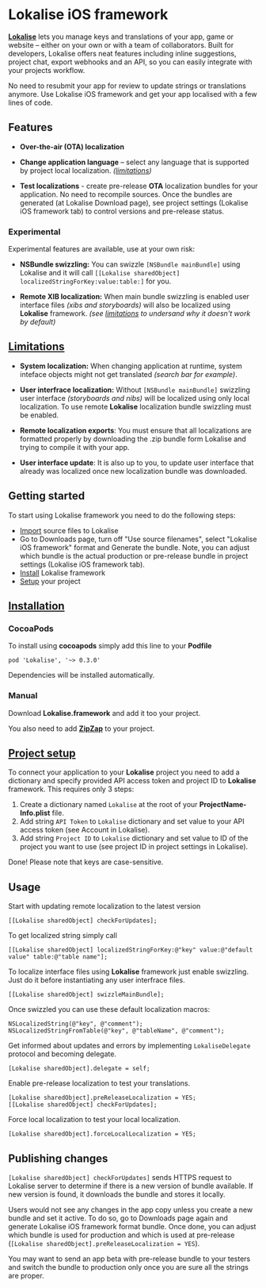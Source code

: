# Lokalise iOS framework

**[Lokalise](https://lokali.se)** lets you manage keys and translations of your app, game or website – either on your own or with a team of collaborators. Built for developers, Lokalise offers neat features including inline suggestions, project chat, export webhooks and an API, so you can easily integrate with your projects workflow.

No need to resubmit your app for review to update strings or translations anymore. Use Lokalise iOS framework and get your app localised with a few lines of code.

## Features

- **Over-the-air (OTA) localization**

- **Change application language** – select any language that is supported by project local localization. *([limitations](#limitations))*

- **Test localizations** - create pre-release **OTA** localization bundles for your application. No need to recompile sources. Once the bundles are generated (at Lokalise Download page), see project settings (Lokalise iOS framework tab) to control versions and pre-release status.

### Experimental

Experimental features are available, use at your own risk:

- **NSBundle swizzling:** You can swizzle `[NSBundle mainBundle]` using Lokalise and it will call `[[Lokalise sharedObject] localizedStringForKey:value:table:]` for you.

- **Remote XIB localization:** When main bundle swizzling is enabled user interface files *(xibs and storyboards)* will also be localized using **Lokalise** framework. *(see [limitations](#limitations) to undersand why it doesn't work by default)*



## [Limitations](id:limitations)

- **System localization:** When changing application at runtime, system inteface objects might not get translated *(search bar for example)*.

- **User interfrace localization:** Without `[NSBundle mainBundle]` swizzling user interface *(storyboards and nibs)* will be localized using only local localization. To use remote **Lokalise** localization bundle swizzling must be enabled.

- **Remote localization exports**: You must ensure that all localizations are formatted properly by downloading the .zip bundle form Lokalise and trying to compile it with your app.

- **User interface update**: It is also up to you, to update user interface that already was localized once new localization bundle was downloaded.


## Getting started

To start using Lokalise framework you need to do the following steps:

- [Import](http://docs.lokali.se/en/topic/Uploading-files) source files to Lokalise
- Go to Downloads page, turn off "Use source filenames", select "Lokalise iOS framework" format and Generate the bundle. Note, you can adjust which bundle is the actual production or pre-release bundle in project settings (Lokalise iOS framework tab).
- [Install](#installation) Lokalise framework
- [Setup](#setup) your project



## [Installation](id:installation)

### CocoaPods

To install using **cocoapods** simply add this line to your **Podfile**

```
pod 'Lokalise', '~> 0.3.0'
```

Dependencies will be installed automatically.

### Manual

Download **Lokalise.framework** and add it too your project.

You also need to add **[ZipZap](https://github.com/pixelglow/zipzap)** to your project.

## [Project setup](id:setup)

To connect your application to your **Lokalise** project you need to add a dictionary and specify provided API access token and project ID to **Lokalise** framework. This requires only 3 steps:

1. Create a dictionary named `Lokalise` at the root of your **ProjectName-Info.plist** file.
2. Add string `API Token` to `Lokalise` dictionary and set value to your API access token (see Account in Lokalise).
3. Add string `Project ID` to `Lokalise` dictionary and set value to ID of the project you want to use (see project ID in project settings in Lokalise).

Done! Please note that keys are case-sensitive.

## Usage


Start with updating remote localization to the latest version

```
[[Lokalise sharedObject] checkForUpdates];
```

To get localized string simply call

```
[[Lokalise sharedObject] localizedStringForKey:@"key" value:@"default value" table:@"table name"];
```

To localize interface files using **Lokalise** framework just enable swizzling. Just do it before instantiating any user interfrace files.

```
[[Lokalise sharedObject] swizzleMainBundle];
```

Once swizzled you can use these default localization macros:

```
NSLocalizedString(@"key", @"comment");
NSLocalizedStringFromTable(@"key", @"tableName", @"comment");
```

Get informed about updates and errors by implementing `LokaliseDelegate` protocol and becoming delegate.

```
[Lokalise sharedObject].delegate = self;
```

Enable pre-release localization to test your translations.

```
[Lokalise sharedObject].preReleaseLocalization = YES;
[[Lokalise sharedObject] checkForUpdates];

```

Force local localization to test your local localization.

```
[Lokalise sharedObject].forceLocalLocalization = YES;
```

## Publishing changes


`[Lokalise sharedObject] checkForUpdates]` sends HTTPS request to Lokalise server to determine if there is a new version of bundle available. If new version is found, it downloads the bundle and stores it locally.

Users would not see any changes in the app copy unless you create a new bundle and set it active. To do so, go to Downloads page again and generate Lokalise iOS framework format bundle. Once done, you can adjust which bundle is used for production and which is used at pre-release (`[Lokalise sharedObject].preReleaseLocalization = YES`).

You may want to send an app beta with pre-release bundle to your testers and switch the bundle to production only once you are sure all the strings are proper.

